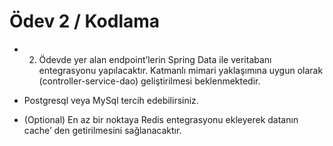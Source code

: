 # Ödev 2 / Kodlama

- 2. Ödevde yer alan endpoint’lerin Spring Data ile veritabanı entegrasyonu
yapılacaktır. Katmanlı mimari yaklaşımına uygun olarak (controller-service-dao)
geliştirilmesi beklenmektedir.

- Postgresql veya MySql tercih edebilirsiniz.

- (Optional) En az bir noktaya Redis entegrasyonu ekleyerek datanın cache’ den
getirilmesini sağlanacaktır.
